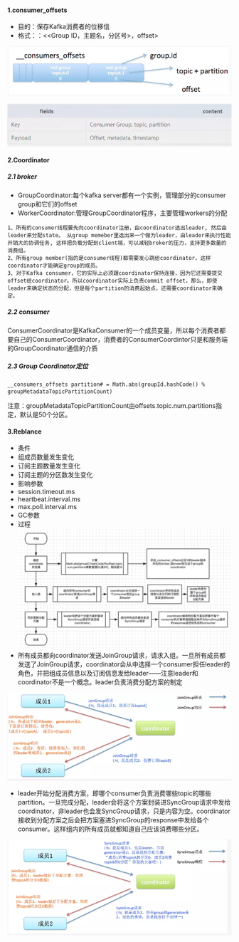 #### 1.consumer_offsets
- 目的：保存Kafka消费者的位移信
- 格式：：<<Group ID，主题名，分区号>，offset>

![](images/consumoffsets.jpg)

![](images/consumoffsets2.jpg)
#### 2.Coordinator
##### 2.1 broker
- GroupCoordinator:每个kafka server都有一个实例，管理部分的consumer group和它们的offset
- WorkerCoordinator:管理GroupCoordinator程序，主要管理workers的分配

```
1、所有的consumer线程要先向coordinator注册，由coordinator选出leader, 然后由leader来分配state。 从group memeber里选出来一个做为leader，由leader来执行性能开销大的协调任务, 这样把负载分配到client端，可以减轻broker的压力，支持更多数量的消费组。
2、所有group member(指的是consumer线程)都需要发心跳给coordinator，这样coordinator才能确定group的成员。
3、对于Kafka consumer，它的实际上必须跟coordinator保持连接，因为它还需要提交offset给coordinator。所以coordinator实际上负责commit offset，那么，即使leader来确定状态的分配，但是每个partition的消费起始点，还需要coordinator来确定。
```
##### 2.2 consumer
ConsumerCoordinator是KafkaConsumer的一个成员变量，所以每个消费者都要自己的ConsumerCoordinator，消费者的ConsumerCoordintor只是和服务端的GroupCoordinator通信的介质

##### 2.3 Group Coordinator定位

```
__consumers_offsets partition# = Math.abs(groupId.hashCode() % groupMetadataTopicPartitionCount)
```   
注意：groupMetadataTopicPartitionCount由offsets.topic.num.partitions指定，默认是50个分区。

#### 3.Reblance
- 条件
 - 组成员数量发生变化
 - 订阅主题数量发生变化
 - 订阅主题的分区数发生变化
- 影响参数
 - session.timeout.ms
 - heartbeat.interval.ms
 - max.poll.interval.ms
 - GC参数
- 过程
![](images/reblance.png)
 - 所有成员都向coordinator发送JoinGroup请求，请求入组。一旦所有成员都发送了JoinGroup请求，coordinator会从中选择一个consumer担任leader的角色，并把组成员信息以及订阅信息发给leader——注意leader和coordinator不是一个概念。leader负责消费分配方案的制定

 ![](images/reblance1.jpg)
 - leader开始分配消费方案，即哪个consumer负责消费哪些topic的哪些partition。一旦完成分配，leader会将这个方案封装进SyncGroup请求中发给coordinator，非leader也会发SyncGroup请求，只是内容为空。coordinator接收到分配方案之后会把方案塞进SyncGroup的response中发给各个consumer。这样组内的所有成员就都知道自己应该消费哪些分区。

 ![](images/reblance2.jpg)
